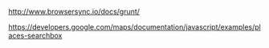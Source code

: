 http://www.browsersync.io/docs/grunt/

https://developers.google.com/maps/documentation/javascript/examples/places-searchbox